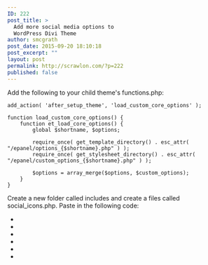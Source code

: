 ```yaml
---
ID: 222
post_title: >
  Add more social media options to
  WordPress Divi Theme
author: smcgrath
post_date: 2015-09-20 18:10:18
post_excerpt: ""
layout: post
permalink: http://scrawlon.com/?p=222
published: false
---
```

Add the following to your child theme's functions.php:

    add_action( 'after_setup_theme', 'load_custom_core_options' );
    
    function load_custom_core_options() {
        function et_load_core_options() {
            global $shortname, $options;
    
            require_once( get_template_directory() . esc_attr( "/epanel/options_{$shortname}.php" ) );
            require_once( get_stylesheet_directory() . esc_attr( "/epanel/custom_options_{$shortname}.php" ) );
    
            $options = array_merge($options, $custom_options);
        }
    }
    

Create a new folder called includes and create a files called social_icons.php. Paste in the following code:

<ul class="et-social-icons">
  <!-- These are the new Social Media Options -->
  
  <?php if ( 'on' === et_get_option( 'divi_show_twitter_icon', 'on' ) ) : ?>
  
  <li class="et-social-icon">
    <a href="<?php echo esc_url( et_get_option( 'divi_twitter_url', '#' ) ); ?>" target="_blank" class="icon"> <i class="fa fa-twitter"></i> </a>
  </li>
  <?php endif; ?>
  
  <?php if ( 'on' === et_get_option( 'divi_show_github_icon', 'on' ) ) : ?>
  
  <li class="et-social-icon">
    <a href="<?php echo esc_url( et_get_option( 'divi_github_url', '#' ) ); ?>" target="_blank" class="icon"> <i class="fa fa-github"></i> </a>
  </li>
  <?php endif; ?>
  
  <?php if ( 'on' === et_get_option( 'divi_show_linkedin_icon', 'on' ) ) : ?>
  
  <li class="et-social-icon">
    <a href="<?php echo esc_url( et_get_option( 'divi_linkedin_url', '#' ) ); ?>" target="_blank" class="icon"> <i class="fa fa-linkedin"></i> </a>
  </li>
  <?php endif; ?>
  
  <!-- END new Social Media Options -->
  
  <?php if ( 'on' === et_get_option( 'divi_show_facebook_icon', 'on' ) ) : ?>
  
  <li class="et-social-icon">
    <a href="<?php echo esc_url( et_get_option( 'divi_facebook_url', '#' ) ); ?>" target="_blank" class="icon"> <i class="fa fa-facebook"></i> </a>
  </li>
  <?php endif; ?>
  
  <?php if ( 'on' === et_get_option( 'divi_show_google_icon', 'on' ) ) : ?>
  
  <li class="et-social-icon">
    <a href="<?php echo esc_url( et_get_option( 'divi_google_url', '#' ) ); ?>" target="_blank" class="icon"> <i class="fa fa-google-plus"></i> </a>
  </li>
  <?php endif; ?>
  
  <?php if ( 'on' === et_get_option( 'divi_show_rss_icon', 'on' ) ) : ?>
  
  <?php
    $et_rss_url = '' !== et_get_option( 'divi_rss_url' )
        ? et_get_option( 'divi_rss_url' )
        : get_bloginfo( 'rss2_url' );
?>
  
  <li class="et-social-icon">
    <a href="<?php echo esc_url( $et_rss_url ); ?>" target="_blank" class="icon"> <i class="fa fa-rss"></i> </a>
  </li>
  <?php endif; ?>
</ul>